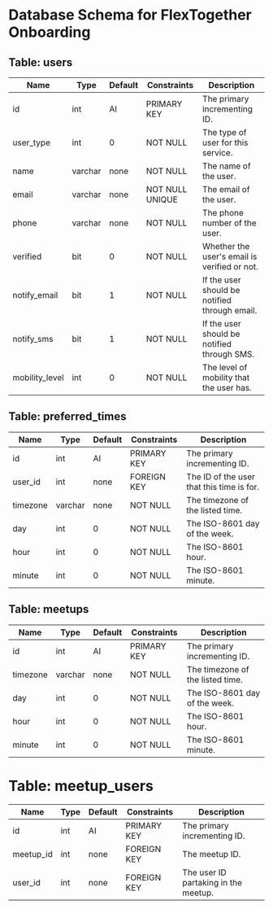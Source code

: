 # Database Schema for FlexTogether Onboarding

## Table: users

| Name           | Type    | Default | Constraints     | Description                                   |
| -------------- | ------- | ------- | --------------- | --------------------------------------------- |
| id             | int     | AI      | PRIMARY KEY     | The primary incrementing ID.                  |
| user_type      | int     | 0       | NOT NULL        | The type of user for this service.            |
| name           | varchar | none    | NOT NULL        | The name of the user.                         |
| email          | varchar | none    | NOT NULL UNIQUE | The email of the user.                        |
| phone          | varchar | none    | NOT NULL        | The phone number of the user.                 |
| verified       | bit     | 0       | NOT NULL        | Whether the user's email is verified or not.  |
| notify_email   | bit     | 1       | NOT NULL        | If the user should be notified through email. |
| notify_sms     | bit     | 1       | NOT NULL        | If the user should be notified through SMS.   |
| mobility_level | int     | 0       | NOT NULL        | The level of mobility that the user has.      |

## Table: preferred_times

| Name     | Type    | Default | Constraints     | Description                                   |
| -------- | ------- | ------- | --------------- | --------------------------------------------- |
| id       | int     | AI      | PRIMARY KEY     | The primary incrementing ID.                  |
| user_id  | int     | none    | FOREIGN KEY     | The ID of the user that this time is for.     |
| timezone | varchar | none    | NOT NULL        | The timezone of the listed time.              |
| day      | int     | 0       | NOT NULL        | The ISO-8601 day of the week.                 |
| hour     | int     | 0       | NOT NULL        | The ISO-8601 hour.                            |
| minute   | int     | 0       | NOT NULL        | The ISO-8601 minute.                          | 

## Table: meetups

| Name     | Type    | Default | Constraints     | Description                                   |
| -------- | ------- | ------- | --------------- | --------------------------------------------- |
| id       | int     | AI      | PRIMARY KEY     | The primary incrementing ID.                  |
| timezone | varchar | none    | NOT NULL        | The timezone of the listed time.              |
| day      | int     | 0       | NOT NULL        | The ISO-8601 day of the week.                 |
| hour     | int     | 0       | NOT NULL        | The ISO-8601 hour.                            |
| minute   | int     | 0       | NOT NULL        | The ISO-8601 minute.                          | 

# Table: meetup_users

| Name      | Type | Default | Constraints     | Description                          |
| --------- | ---- | ------- | --------------- | ------------------------------------ |
| id        | int  | AI      | PRIMARY KEY     | The primary incrementing ID.         |
| meetup_id | int  | none    | FOREIGN KEY     | The meetup ID.                       |
| user_id   | int  | none    | FOREIGN KEY     | The user ID partaking in the meetup. | 
